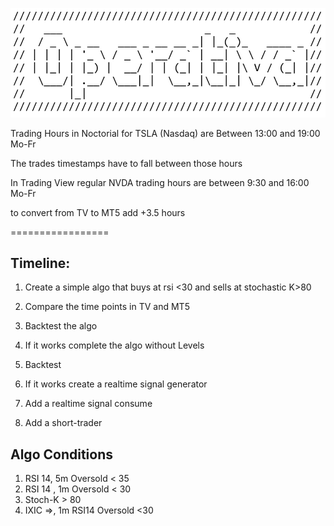 ![alt text](./img/image.png)

Trading Hours in Noctorial for TSLA (Nasdaq) are
Between 
13:00 and 19:00 Mo-Fr

The trades timestamps have to fall between those hours

In Trading View regular NVDA trading hours are between
9:30 and 16:00 Mo-Fr


to convert from TV to MT5 add +3.5 hours


=================

## Timeline:

1) Create a simple algo that buys at rsi <30 and sells at stochastic K>80
2) Compare the time points in TV and MT5

3) Backtest the algo
4) If it works complete the algo without Levels

5) Backtest
6) If it works create a realtime signal generator
7) Add a realtime signal consume

8) Add a short-trader

## Algo Conditions

1) RSI 14, 5m Oversold < 35
2) RSI 14 , 1m Oversold < 30
3) Stoch-K > 80
4) IXIC =>, 1m RSI14 Oversold <30